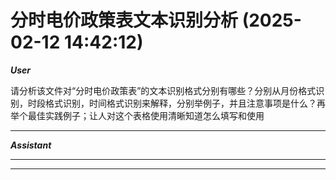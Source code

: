<!-- Generated by SpecStory -->

# 分时电价政策表文本识别分析 (2025-02-12 14:42:12)

_**User**_

请分析该文件对“分时电价政策表”的文本识别格式分别有哪些？分别从月份格式识别，时段格式识别，时间格式识别来解释，分别举例子，并且注意事项是什么？再举个最佳实践例子；让人对这个表格使用清晰知道怎么填写和使用

---

_**Assistant**_



---



---


